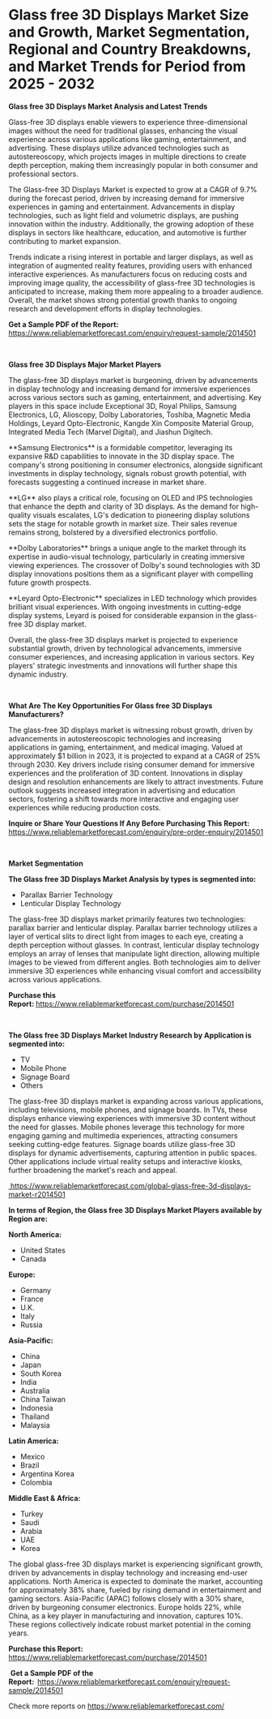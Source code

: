 <p><h1>Glass free 3D Displays Market Size and Growth, Market Segmentation, Regional and Country Breakdowns, and Market Trends for Period from 2025 -  2032</h1></p><p><strong>Glass free 3D Displays Market Analysis and Latest Trends</strong></p>
<p><p>Glass-free 3D displays enable viewers to experience three-dimensional images without the need for traditional glasses, enhancing the visual experience across various applications like gaming, entertainment, and advertising. These displays utilize advanced technologies such as autostereoscopy, which projects images in multiple directions to create depth perception, making them increasingly popular in both consumer and professional sectors.</p><p>The Glass-free 3D Displays Market is expected to grow at a CAGR of 9.7% during the forecast period, driven by increasing demand for immersive experiences in gaming and entertainment. Advancements in display technologies, such as light field and volumetric displays, are pushing innovation within the industry. Additionally, the growing adoption of these displays in sectors like healthcare, education, and automotive is further contributing to market expansion. </p><p>Trends indicate a rising interest in portable and larger displays, as well as integration of augmented reality features, providing users with enhanced interactive experiences. As manufacturers focus on reducing costs and improving image quality, the accessibility of glass-free 3D technologies is anticipated to increase, making them more appealing to a broader audience. Overall, the market shows strong potential growth thanks to ongoing research and development efforts in display technologies.</p></p>
<p><strong>Get a Sample PDF of the Report:&nbsp;</strong> <a href="https://www.reliablemarketforecast.com/enquiry/request-sample/2014501?utm_campaign=1875&utm_medium=2&utm_source=Github&utm_content=ia&utm_term=17012025&utm_id=glass-free-3d-displays">https://www.reliablemarketforecast.com/enquiry/request-sample/2014501</a></p>
<p>&nbsp;</p>
<p><strong>Glass free 3D Displays Major Market Players</strong></p>
<p><p>The glass-free 3D displays market is burgeoning, driven by advancements in display technology and increasing demand for immersive experiences across various sectors such as gaming, entertainment, and advertising. Key players in this space include Exceptional 3D, Royal Philips, Samsung Electronics, LG, Alioscopy, Dolby Laboratories, Toshiba, Magnetic Media Holdings, Leyard Opto-Electronic, Kangde Xin Composite Material Group, Integrated Media Tech (Marvel Digital), and Jiashun Digitech.</p><p>**Samsung Electronics** is a formidable competitor, leveraging its expansive R&D capabilities to innovate in the 3D display space. The company's strong positioning in consumer electronics, alongside significant investments in display technology, signals robust growth potential, with forecasts suggesting a continued increase in market share.</p><p>**LG** also plays a critical role, focusing on OLED and IPS technologies that enhance the depth and clarity of 3D displays. As the demand for high-quality visuals escalates, LG's dedication to pioneering display solutions sets the stage for notable growth in market size. Their sales revenue remains strong, bolstered by a diversified electronics portfolio.</p><p>**Dolby Laboratories** brings a unique angle to the market through its expertise in audio-visual technology, particularly in creating immersive viewing experiences. The crossover of Dolby's sound technologies with 3D display innovations positions them as a significant player with compelling future growth prospects.</p><p>**Leyard Opto-Electronic** specializes in LED technology which provides brilliant visual experiences. With ongoing investments in cutting-edge display systems, Leyard is poised for considerable expansion in the glass-free 3D display market.</p><p>Overall, the glass-free 3D displays market is projected to experience substantial growth, driven by technological advancements, immersive consumer experiences, and increasing application in various sectors. Key players' strategic investments and innovations will further shape this dynamic industry.</p></p>
<p>&nbsp;</p>
<p><strong>What Are The Key Opportunities For Glass free 3D Displays Manufacturers?</strong></p>
<p><p>The glass-free 3D displays market is witnessing robust growth, driven by advancements in autostereoscopic technologies and increasing applications in gaming, entertainment, and medical imaging. Valued at approximately $1 billion in 2023, it is projected to expand at a CAGR of 25% through 2030. Key drivers include rising consumer demand for immersive experiences and the proliferation of 3D content. Innovations in display design and resolution enhancements are likely to attract investments. Future outlook suggests increased integration in advertising and education sectors, fostering a shift towards more interactive and engaging user experiences while reducing production costs.</p></p>
<p><strong>Inquire or Share Your Questions If Any Before Purchasing This Report:</strong> <a href="https://www.reliablemarketforecast.com/enquiry/pre-order-enquiry/2014501?utm_campaign=1875&utm_medium=2&utm_source=Github&utm_content=ia&utm_term=17012025&utm_id=glass-free-3d-displays">https://www.reliablemarketforecast.com/enquiry/pre-order-enquiry/2014501</a></p>
<p>&nbsp;</p>
<p><strong>Market Segmentation</strong></p>
<p><strong>The Glass free 3D Displays Market Analysis by types is segmented into:</strong></p>
<p><ul><li>Parallax Barrier Technology</li><li>Lenticular Display Technology</li></ul></p>
<p><p>The glass-free 3D displays market primarily features two technologies: parallax barrier and lenticular display. Parallax barrier technology utilizes a layer of vertical slits to direct light from images to each eye, creating a depth perception without glasses. In contrast, lenticular display technology employs an array of lenses that manipulate light direction, allowing multiple images to be viewed from different angles. Both technologies aim to deliver immersive 3D experiences while enhancing visual comfort and accessibility across various applications.</p></p>
<p><strong>Purchase this Report:&nbsp;</strong><a href="https://www.reliablemarketforecast.com/purchase/2014501?utm_campaign=1875&utm_medium=2&utm_source=Github&utm_content=ia&utm_term=17012025&utm_id=glass-free-3d-displays">https://www.reliablemarketforecast.com/purchase/2014501</a></p>
<p>&nbsp;</p>
<p><strong>The Glass free 3D Displays Market Industry Research by Application is segmented into:</strong></p>
<p><ul><li>TV</li><li>Mobile Phone</li><li>Signage Board</li><li>Others</li></ul></p>
<p><p>The glass-free 3D displays market is expanding across various applications, including televisions, mobile phones, and signage boards. In TVs, these displays enhance viewing experiences with immersive 3D content without the need for glasses. Mobile phones leverage this technology for more engaging gaming and multimedia experiences, attracting consumers seeking cutting-edge features. Signage boards utilize glass-free 3D displays for dynamic advertisements, capturing attention in public spaces. Other applications include virtual reality setups and interactive kiosks, further broadening the market's reach and appeal.</p></p>
<p><a href="https://www.reliablemarketforecast.com/global-glass-free-3d-displays-market-r2014501?utm_campaign=1875&utm_medium=2&utm_source=Github&utm_content=ia&utm_term=17012025&utm_id=glass-free-3d-displays">&nbsp;https://www.reliablemarketforecast.com/global-glass-free-3d-displays-market-r2014501</a></p>
<p><strong>In terms of Region, the Glass free 3D Displays Market Players available by Region are:</strong></p>
<p>
    <p> <strong> North America: </strong>
        <ul>
            <li>United States</li>
            <li>Canada</li>
        </ul>
        </p> 
    <p> <strong> Europe: </strong>
        <ul>
            <li>Germany</li>
            <li>France</li>
            <li>U.K.</li>
            <li>Italy</li>
            <li>Russia</li>
        </ul>
        </p> 
    <p> <strong> Asia-Pacific: </strong>
        <ul>
            <li>China</li>
            <li>Japan</li>
            <li>South Korea</li>
            <li>India</li>
            <li>Australia</li>
            <li>China Taiwan</li>
            <li>Indonesia</li>
            <li>Thailand</li>
            <li>Malaysia</li>
        </ul>
        </p> 
    <p> <strong> Latin America: </strong>
        <ul>
            <li>Mexico</li>
            <li>Brazil</li>
            <li>Argentina Korea</li>
            <li>Colombia</li>
        </ul>
        </p> 
    <p> <strong> Middle East & Africa: </strong>
        <ul>
            <li>Turkey</li>
            <li>Saudi</li>
            <li>Arabia</li>
            <li>UAE</li>
            <li>Korea</li>
        </ul>
    </p>
    </p>
<p><p>The global glass-free 3D displays market is experiencing significant growth, driven by advancements in display technology and increasing end-user applications. North America is expected to dominate the market, accounting for approximately 38% share, fueled by rising demand in entertainment and gaming sectors. Asia-Pacific (APAC) follows closely with a 30% share, driven by burgeoning consumer electronics. Europe holds 22%, while China, as a key player in manufacturing and innovation, captures 10%. These regions collectively indicate robust market potential in the coming years.</p></p>
<p><strong>Purchase this Report: </strong><a href="https://www.reliablemarketforecast.com/purchase/2014501?utm_campaign=1875&utm_medium=2&utm_source=Github&utm_content=ia&utm_term=17012025&utm_id=glass-free-3d-displays">https://www.reliablemarketforecast.com/purchase/2014501</a></p>
<p>&nbsp;<strong>Get a Sample PDF of the Report:&nbsp;&nbsp;</strong><a href="https://www.reliablemarketforecast.com/enquiry/request-sample/2014501?utm_campaign=1875&utm_medium=2&utm_source=Github&utm_content=ia&utm_term=17012025&utm_id=glass-free-3d-displays">https://www.reliablemarketforecast.com/enquiry/request-sample/2014501</a></p>
<p><strong></strong></p>
<p>Check more reports on <a href="https://www.reliablemarketforecast.com/?utm_campaign=1875&utm_medium=2&utm_source=Github&utm_content=ia&utm_term=17012025&utm_id=glass-free-3d-displays">https://www.reliablemarketforecast.com/</a></p>